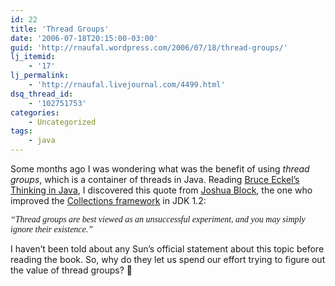```yaml
---
id: 22
title: 'Thread Groups'
date: '2006-07-18T20:15:00-03:00'
guid: 'http://rnaufal.wordpress.com/2006/07/18/thread-groups/'
lj_itemid:
    - '17'
lj_permalink:
    - 'http://rnaufal.livejournal.com/4499.html'
dsq_thread_id:
    - '102751753'
categories:
    - Uncategorized
tags:
    - java
---
```


Some months ago I was wondering what was the benefit of using *thread groups*, which is a container of threads in Java. Reading [Bruce Eckel’s Thinking in Java](http://mindview.net/Books/TIJ4), I discovered this quote from [Joshua Block](http://java.sun.com/docs/books/effective/), the one who improved the [Collections framework](http://java.sun.com/docs/books/tutorial/collections/index.html) in JDK 1.2:

<font face="Georgia">*“Thread groups are best viewed as an unsuccessful experiment, and you may simply ignore their existence.”*</font>

I haven’t been told about any Sun’s official statement about this topic before reading the book. So, why do they let us spend our effort trying to figure out the value of thread groups? 🙂